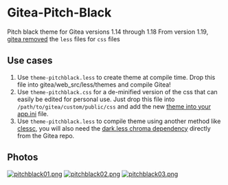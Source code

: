 # Gitea-Pitch-Black

Pitch black theme for Gitea versions 1.14 through 1.18
From version 1.19, [gitea removed](https://github.com/go-gitea/gitea/pull/23508) the `less` files for `css` files

## Use cases

1. Use `theme-pitchblack.less` to create theme at compile time. Drop this file into gitea/web_src/less/themes and compile Gitea!
2. Use `theme-pitchblack.css` for a de-minified version of the css that can easily be edited for personal use. Just drop this file into `/path/to/gitea/custom/public/css` and add the new [theme into your app.ini](https://docs.gitea.io/en-us/config-cheat-sheet/#ui-ui) file.
3. Use `theme-pitchblack.less` to compile theme using another method like [clessc](https://github.com/iamdoubz/Gitea-Pitch-Black/issues/6), you will also need the [dark.less chroma dependency](https://github.com/go-gitea/gitea/tree/main/web_src/less/chroma/dark.less) directly from the Gitea repo.

## Photos

[![pitchblack01.png](https://pix.dou.bet/images/2021/06/28/pitchblack01.png)](https://pix.dou.bet/image/gUOb)
[![pitchblack02.png](https://pix.dou.bet/images/2021/06/28/pitchblack02.png)](https://pix.dou.bet/image/gFN8)
[![pitchblack03.png](https://pix.dou.bet/images/2021/06/28/pitchblack03.png)](https://pix.dou.bet/image/gAoV)
